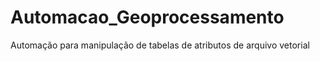 # Automacao_Geoprocessamento
Automação para manipulação de tabelas de atributos de arquivo vetorial
